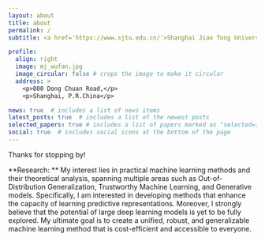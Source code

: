 ```yaml
---
layout: about
title: about
permalink: /
subtitle: <a href='https://www.sjtu.edu.cn/'>Shanghai Jiao Tong University</a>

profile:
  align: right
  image: mj_wufan.jpg
  image_circular: false # crops the image to make it circular
  address: >
    <p>800 Dong Chuan Road,</p>
    <p>Shanghai, P.R.China</p>

news: true  # includes a list of news items
latest_posts: true  # includes a list of the newest posts
selected_papers: true # includes a list of papers marked as "selected={true}"
social: true  # includes social icons at the bottom of the page
---
```


Thanks for stopping by!

**Research: **
My interest lies in practical machine learning methods and their theoretical analysis, spanning multiple areas such as Out-of-Distribution Generalization, Trustworthy Machine Learning, and Generative models. 
Specifically, I am interested in developing methods that enhance the capacity of learning predictive representations. 
Moreover, I strongly believe that the potential of large deep learning models is yet to be fully explored.
My ultimate goal is to create a unified, robust, and generalizable machine learning method that is cost-efficient and accessible to everyone. 

<!-- Write your biography here. Tell the world about yourself. Link to your favorite [subreddit](http://reddit.com). You can put a picture in, too. The code is already in, just name your picture `prof_pic.jpg` and put it in the `img/` folder.

Put your address / P.O. box / other info right below your picture. You can also disable any of these elements by editing `profile` property of the YAML header of your `_pages/about.md`. Edit `_bibliography/papers.bib` and Jekyll will render your [publications page](/al-folio/publications/) automatically.

Link to your social media connections, too. This theme is set up to use [Font Awesome icons](http://fortawesome.github.io/Font-Awesome/) and [Academicons](https://jpswalsh.github.io/academicons/), like the ones below. Add your Facebook, Twitter, LinkedIn, Google Scholar, or just disable all of them. -->
